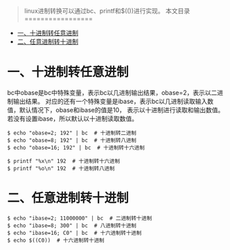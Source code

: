 > linux进制转换可以通过bc、printf和$(())进行实现。
本文目录
=================

* [一、十进制转任意进制](#一十进制转任意进制)
* [二、任意进制转十进制](#二任意进制转十进制)

# 一、十进制转任意进制
bc中obase是bc中特殊变量，表示bc以几进制输出结果，obase=2，表示以二进制输出结果。
对应的还有一个特殊变量是ibase，表示bc以几进制读取输入数值，默认情况下，obase和ibase的值是10，
表示以十进制进行读取和输出数值。若没有设置ibase，所以默认以十进制读取数值。

```
$ echo "obase=2; 192" | bc  # 十进制转二进制
$ echo "obase=8; 192" | bc  # 十进制转八进制
$ echo "obase=16; 192" | bc  # 十进制转十六进制

$ printf "%x\n" 192  # 十进制转十六进制
$ printf "%o\n" 192  # 十进制转八进制
```
# 二、任意进制转十进制
```
$ echo "ibase=2; 11000000" | bc  # 二进制转十进制
$ echo "ibase=8; 300" | bc  # 八进制转十进制
$ echo "ibase=16; C0" | bc  # 十六进制转十进制
$ echo $((C0))  # 十六进制转十进制
```





